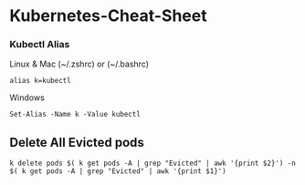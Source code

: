 # Kubernetes-Cheat-Sheet

### Kubectl Alias
Linux & Mac (~/.zshrc) or (~/.bashrc)

```shell
alias k=kubectl
```
Windows
```shell
Set-Alias -Name k -Value kubectl
```

## Delete All Evicted pods

```shell
k delete pods $( k get pods -A | grep "Evicted" | awk '{print $2}') -n $( k get pods -A | grep "Evicted" | awk '{print $1}')
```
